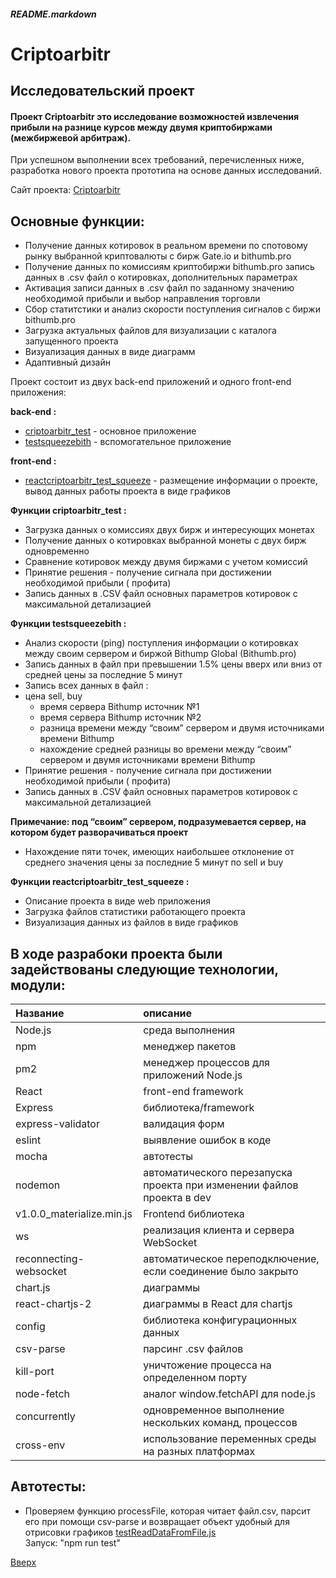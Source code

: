 <a id="anchor"></a>
##### README.markdown

# Criptoarbitr

## Исследовательский проект

#### Проект Criptoarbitr это исследование возможностей извлечения прибыли на разнице курсов между двумя криптобиржами (межбиржевой арбитраж).

При успешном выполнении всех требований, перечисленных ниже, разработка нового проекта прототипа на основе данных исследований.

Сайт проекта: [Criptoarbitr](http://criptoarbitr.178.20.42.150.sslip.io/)

Основные функции:
----

* Получение данных котировок в реальном времени по спотовому рынку выбранной криптовалюты с бирж Gate.io и bithumb.pro
* Получение данных по комиссиям криптобиржи bithumb.pro запись данных в .csv файл о котировках, дополнительных параметрах
* Активация записи данных в .csv файл по заданному значению необходимой прибыли и выбор направления торговли
* Сбор статитстики и анализ скорости поступления сигналов с биржи bithumb.pro
* Загрузка актуальных файлов для визуализации с каталога запущенного проекта
* Визуализация данных в виде диаграмм
* Адаптивный дизайн

Проект состоит из двух back-end приложений и одного front-end приложения:

**back-end :**
* [criptoarbitr_test](https://github.com/illusionoff/criptoarbitr_test) - основное приложение
* [testsqueezebith](https://github.com/illusionoff/testsqueezebith) - вспомогательное приложение

**front-end :**
* [reactcriptoarbitr_test_squeeze](https://github.com/illusionoff/reactcriptoarbitr_test_squeeze) - размещение информации о проекте, вывод данных работы проекта в виде графиков

**Функции criptoarbitr_test :**
* Загрузка данных о комиссиях двух бирж и интересующих монетах
* Получение данных о котировках выбранной монеты с двух бирж одновременно
* Сравнение котировок между двумя биржами с учетом комиссий
* Принятие решения - получение сигнала при достижении необходимой прибыли ( профита)
* Запись данных в .CSV файл основных параметров котировок с максимальной детализацией

**Функции testsqueezebith :**
* Анализ скорости (ping) поступления информации о котировках между своим сервером и биржой Bithump Global (Bithumb.pro)
* Запись данных в файл при превышении 1.5% цены вверх или вниз от средней цены за последние 5 минут
* Запись всех данных в файл :
* цена sell, buy
    + время сервера Bithump источник №1
    + время сервера Bithump источник №2
    + разница времени между “своим” сервером и двумя источниками времени Bithump
    + нахождение средней разницы во времени между “своим” сервером и двумя источниками времени Bithump
* Принятие решения - получение сигнала при достижении необходимой прибыли ( профита)
* Запись данных в .CSV файл основных параметров котировок с максимальной детализацией

**Примечание: под “своим” сервером, подразумевается сервер, на котором будет разворачиваться проект**
* Нахождение пяти точек, имеющих наибольшее отклонение от среднего значения цены за последние 5 минут по sell и buy

**Функции reactcriptoarbitr_test_squeeze :**
* Описание проекта в виде web приложения
* Загрузка файлов статистики работающего проекта
* Визуализация данных из файлов в виде графиков

 В ходе разрабоки проекта были задействованы следующие технологии, модули:
 ----

Название | описание
:----|:---------
Node.js| среда выполнения
npm | менеджер пакетов
pm2 | менеджер процессов для приложений Node.js
React| front-end framework
Express| библиотека/framework
express-validator|  валидация форм
eslint| выявление ошибок в коде
mocha|  автотесты
nodemon|  автоматического перезапуска проекта при изменении файлов проекта в dev
v1.0.0_materialize.min.js|Frontend библиотека
ws| реализация клиента и сервера WebSocket
reconnecting-websocket| автоматическое переподключение, если соединение было закрыто
chart.js | диаграммы
react-chartjs-2 | диаграммы в React для chartjs
config | библиотека конфигурационных данных
csv-parse | парсинг .csv файлов
kill-port | уничтожение процесса на определенном порту
node-fetch | аналог window.fetchAPI для node.js
concurrently | одновременное выполнение нескольких команд, процессов
cross-env | использование переменных среды на разных платформах


Автотесты:
----
* Проверяем функцию processFile, которая читает файл.csv, парсит его при помощи csv-parse и возвращает объект удобный для отрисовки графиков
[testReadDataFromFile.js](mochaTesting/processFile/testReadDataFromFile.js) <br/>
Запуск: "npm run test"

[Вверх](#anchor)
